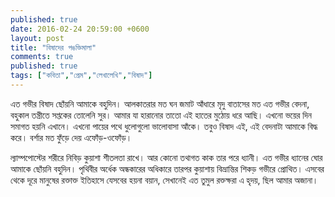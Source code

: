 ```yaml
---
published: true
date: 2016-02-24 20:59:00 +0600
layout: post
title: "বিষাদের পঙক্তিমালা"
comments: true
published: true
tags: ["কবিতা","প্রেম","লেখালেখি","বিষাদ"]
---
```

এত গভীর বিষাদ 
ছোঁয়নি আমাকে বহুদিন।
আলকাতরার মত ঘন জমাট আঁধারে
মৃদু বাতাসের মত
এত গভীর বেদনা, 
বহুকাল তন্ত্রীতে সপ্তকের তোলেনি সুর।
আমার যা হারানোর
তাতো এই হাতের মুঠোয় ধরে আছি।
এখনো ভয়ের দিন
সমাগত হয়নি এখানে।
এখনো পায়ের পথে
ধুলোগুলো ভালোবাসা আঁকে।
তবুও বিষাদ এই, এই বেদনাটা
আমাকে বিদ্ধ করে।
বর্শার মত
ফুঁড়ে দেয় এফোঁড়-ওফোঁড়।

ল্যাম্পপোস্টের শরীরে নিবিড় কুয়াশা
শীতলতা রাখে।
আর কোনো তথাগত কাক
তার পরে ধ্যানী।
এত গভীর ধ্যানের ঘোর
আমাকে ছোঁয়নি বহুদিন।
পৃথিবীর অর্ধেক অন্ধকারের অধিকারে
তারপর কুয়াশায় বিভ্রান্তির শিকড়
গভীরে প্রোথিত।
এসবের থেকে দূরে
মানুষের রক্তাক্ত ইতিহাসে
যেসবের হয়না বয়ান,
সেখানেই
এত তুমুল রক্তক্ষরা
এ হৃদয়,
ছিল আমার অজানা।
